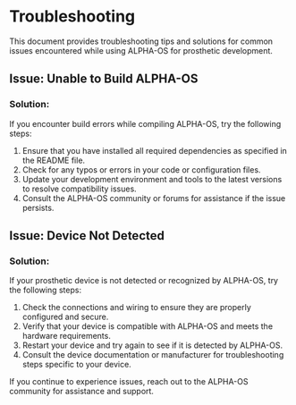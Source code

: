 # Troubleshooting

This document provides troubleshooting tips and solutions for common issues encountered while using ALPHA-OS for prosthetic development.

## Issue: Unable to Build ALPHA-OS

### Solution:

If you encounter build errors while compiling ALPHA-OS, try the following steps:

1. Ensure that you have installed all required dependencies as specified in the README file.
2. Check for any typos or errors in your code or configuration files.
3. Update your development environment and tools to the latest versions to resolve compatibility issues.
4. Consult the ALPHA-OS community or forums for assistance if the issue persists.

## Issue: Device Not Detected

### Solution:

If your prosthetic device is not detected or recognized by ALPHA-OS, try the following steps:

1. Check the connections and wiring to ensure they are properly configured and secure.
2. Verify that your device is compatible with ALPHA-OS and meets the hardware requirements.
3. Restart your device and try again to see if it is detected by ALPHA-OS.
4. Consult the device documentation or manufacturer for troubleshooting steps specific to your device.

If you continue to experience issues, reach out to the ALPHA-OS community for assistance and support.
